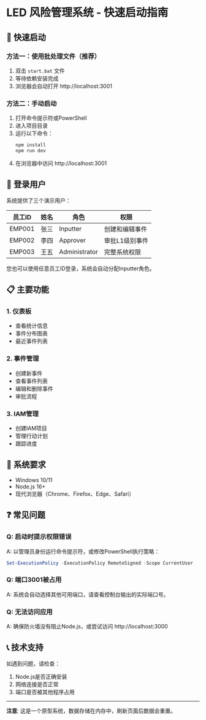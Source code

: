 # LED 风险管理系统 - 快速启动指南

## 🚀 快速启动

### 方法一：使用批处理文件（推荐）
1. 双击 `start.bat` 文件
2. 等待依赖安装完成
3. 浏览器会自动打开 http://localhost:3001

### 方法二：手动启动
1. 打开命令提示符或PowerShell
2. 进入项目目录
3. 运行以下命令：
   ```bash
   npm install
   npm run dev
   ```
4. 在浏览器中访问 http://localhost:3001

## 👥 登录用户

系统提供了三个演示用户：

| 员工ID | 姓名 | 角色 | 权限 |
|--------|------|------|------|
| EMP001 | 张三 | Inputter | 创建和编辑事件 |
| EMP002 | 李四 | Approver | 审批L1级别事件 |
| EMP003 | 王五 | Administrator | 完整系统权限 |

您也可以使用任意员工ID登录，系统会自动分配Inputter角色。

## 📋 主要功能

### 1. 仪表板
- 查看统计信息
- 事件分布图表
- 最近事件列表

### 2. 事件管理
- 创建新事件
- 查看事件列表
- 编辑和删除事件
- 审批流程

### 3. IAM管理
- 创建IAM项目
- 管理行动计划
- 跟踪进度

## 🔧 系统要求

- Windows 10/11
- Node.js 16+ 
- 现代浏览器（Chrome、Firefox、Edge、Safari）

## ❓ 常见问题

### Q: 启动时提示权限错误
A: 以管理员身份运行命令提示符，或修改PowerShell执行策略：
```powershell
Set-ExecutionPolicy -ExecutionPolicy RemoteSigned -Scope CurrentUser
```

### Q: 端口3001被占用
A: 系统会自动选择其他可用端口，请查看控制台输出的实际端口号。

### Q: 无法访问应用
A: 确保防火墙没有阻止Node.js，或尝试访问 http://localhost:3000

## 📞 技术支持

如遇到问题，请检查：
1. Node.js是否正确安装
2. 网络连接是否正常
3. 端口是否被其他程序占用

---

**注意**: 这是一个原型系统，数据存储在内存中，刷新页面后数据会重置。 